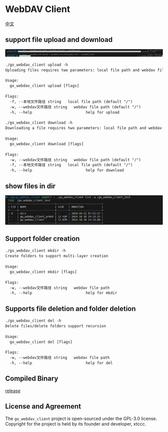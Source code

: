 # WebDAV Client


[中文](./Readme_zh.md)

## support file upload and download 

![up_download](./doc/up_download.png)

```txt
./go_webdav_client upload -h
Uploading files requires two parameters: local file path and webdav file path

Usage:
  go_webdav_client upload [flags]

Flags:
  -f, --本地文件路径 string   local file path (default "/")
  -w, --webdav文件路径 string   webdav file path (default "/")
  -h, --help                        help for upload

./go_webdav_client download -h
Downloading a file requires two parameters: local file path and webdav file path

Usage:
  go_webdav_client download [flags]

Flags:
  -w, --webdav文件路径 string   webdav file path (default "/")
  -f, --本地文件路径 string   local file path (default "/")
  -h, --help                        help for download
```

## show files in dir

![list](./doc/list.png)


## Support folder creation

```txt
./go_webdav_client mkdir -h
Create folders to support multi-layer creation

Usage:
  go_webdav_client mkdir [flags]

Flags:
  -w, --webdav文件路径 string   webdav file path
  -h, --help                        help for mkdir
```

## Supports file deletion and folder deletion

```txt
./go_webdav_client del -h
Delete files/delete folders support recursion

Usage:
  go_webdav_client del [flags]

Flags:
  -w, --webdav文件路径 string   webdav file path
  -h, --help                        help for del
```

## Compiled Binary

[release](https://github.com/xtccc/go_webdav_client/releases)



## License and Agreement

The `go_webdav_client` project is open-sourced under the GPL-3.0 license. Copyright for the project is held by its founder and developer, xtccc.